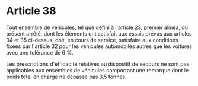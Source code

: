 # Article 38

Tout ensemble de véhicules, tel que défini à l'article 23, premier alinéa, du présent arrêté, dont les éléments ont satisfait aux essais prévus aux articles 34 et 35 ci-dessus, doit, en cours de service, satisfaire aux conditions fixées par l'article 32 pour les véhicules automobiles autres que les voitures avec une tolérance de 6 %.

Les prescriptions d'efficacité relatives au dispositif de secours ne sont pas applicables aux ensembles de véhicules comportant une remorque dont le poids total en charge ne dépasse pas 3,5 tonnes.

